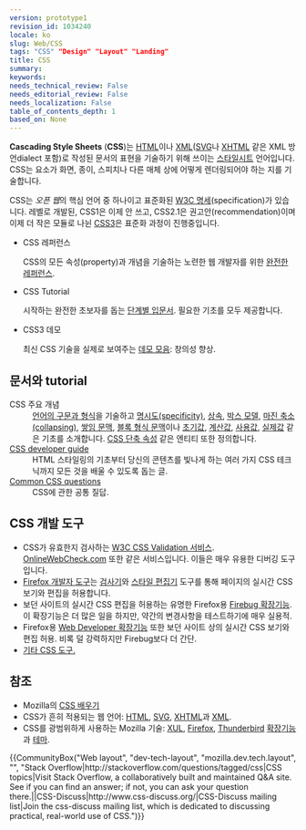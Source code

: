 ```yaml
---
version: prototype1
revision_id: 1034240
locale: ko
slug: Web/CSS
tags: "CSS" "Design" "Layout" "Landing"
title: CSS
summary: 
keywords: 
needs_technical_review: False
needs_editorial_review: False
needs_localization: False
table_of_contents_depth: 1
based_on: None
---
```

<p><strong>Cascading Style Sheets</strong> (<strong>CSS</strong>)는 <a href="/ko/docs/HTML" title="HyperText Markup Language">HTML</a>이나 <a href="/ko/docs/XML">XML</a>(<a href="/ko/docs/SVG">SVG</a>나 <a href="/ko/docs/XHTML">XHTML</a> 같은 XML 방언dialect 포함)로 작성된 문서의 표현을 기술하기 위해 쓰이는 <a href="/ko/docs/DOM/stylesheet">스타일시트</a> 언어입니다. CSS는 요소가 화면, 종이, 스피치나 다른 매체 상에 어떻게 렌더링되어야 하는 지를 기술합니다.</p>

<p>CSS는 <em>오픈 웹</em>의 핵심 언어 중 하나이고 표준화된 <a class="external" href="http://w3.org/Style/CSS/#specs">W3C 명세</a>(specification)가 있습니다. 레벨로 개발된, CSS1은 이제 안 쓰고, CSS2.1은 권고안(recommendation)이며 이제 더 작은 모듈로 나뉜 <a href="/ko/docs/Web/CSS/CSS3" title="CSS3">CSS3</a>은 표준화 과정이 진행중입니다.</p>

<section id="sect1">
<ul class="card-grid">
 <li><span>CSS 레퍼런스</span>

  <p>CSS의 모든 속성(property)과 개념을 기술하는 노련한 웹 개발자를 위한 <a href="/ko/docs/Web/CSS/CSS_Reference">완전한 레퍼런스</a>.</p>
 </li>
 <li><span>CSS Tutorial</span>
  <p>시작하는 완전한 초보자를 돕는 <a href="/ko/docs/CSS/Getting_Started" title="Getting Started">단계별 입문서</a>. 필요한 기초를 모두 제공합니다.</p>
 </li>
 <li><span>CSS3 데모</span>
  <p>최신 CSS 기술을 실제로 보여주는 <a href="/ko/demos/tag/tech:css3">데모 모음</a>: 창의성 향상.</p>
 </li>
</ul>

<div class="row topicpage-table">
<div class="section">
<h2 class="Documentation" id="문서와_tutorial">문서와 tutorial</h2>

<dl>
 <dt>CSS 주요 개념</dt>
 <dd><a href="/ko/docs/Web/CSS/Syntax">언어의 구문과 형식</a>을 기술하고 <a href="/ko/docs/Web/CSS/Specificity">명시도(specificity)</a>, <a href="/ko/docs/Web/CSS/inheritance">상속</a>, <a href="/ko/docs/Web/CSS/CSS_Box_Model/Introduction_to_the_CSS_box_model">박스 모델</a>, <a href="/ko/docs/Web/CSS/CSS_Box_Model/Mastering_margin_collapsing">마진 축소(collapsing)</a>, <a href="/ko/docs/Web/CSS/Understanding_z-index/The_stacking_context" title="The stacking context">쌓임 문맥</a>, <a href="/ko/docs/Web/Guide/CSS/Block_formatting_context" title="block formatting context">블록 형식 문맥</a>이나 <a href="/ko/docs/Web/CSS/initial_value">초기값</a>, <a href="/ko/docs/Web/CSS/computed_value">계산값</a>, <a href="/ko/docs/Web/CSS/used_value">사용값</a>, <a href="/ko/docs/Web/CSS/actual_value">실제값</a> 같은 기초를 소개합니다. <a href="/ko/docs/Web/CSS/Shorthand_properties">CSS 단축 속성</a> 같은 엔티티 또한 정의합니다.</dd>
 <dt><a href="/ko/docs/Web/Guide/CSS">CSS developer guide</a></dt>
 <dd>HTML 스타일링의 기초부터 당신의 콘텐츠를 빛나게 하는 여러 가지 CSS 테크닉까지 모든 것을 배울 수 있도록 돕는 글.</dd>
 <dt><a href="/ko/docs/Web/CSS/Common_CSS_Questions">Common CSS questions</a></dt>
 <dd>CSS에 관한 공통 질답.</dd>
</dl>
</div>

<div class="section">
<h2 class="Tools" id="CSS_개발_도구">CSS 개발 도구</h2>

<ul>
 <li>CSS가 유효한지 검사하는 <a class="external" href="http://jigsaw.w3.org/css-validator/">W3C CSS Validation 서비스</a>. <a href="http://www.onlinewebcheck.com/">OnlineWebCheck.com</a> 또한 같은 서비스입니다. 이들은 매우 유용한 디버깅 도구입니다.</li>
 <li><a href="/ko/docs/Tools">Firefox 개발자 도구</a>는 <a href="/ko/docs/Tools/Page_Inspector">검사기</a>와 <a href="/ko/docs/Tools/Style_Editor">스타일 편집기</a> 도구를 통해 페이지의 실시간 CSS 보기와 편집을 허용합니다.</li>
 <li>보던 사이트의 실시간 CSS 편집을 허용하는 유명한 Firefox용 <a class="link-https" href="https://addons.mozilla.org/ko/firefox/addon/1843">Firebug 확장기능</a>. 이 확장기능은 더 많은 일을 하지만, 약간의 변경사항을 테스트하기에 매우 실용적.</li>
 <li>Firefox용 <a class="link-https" href="https://addons.mozilla.org/ko/firefox/addon/60">Web Developer 확장기능</a> 또한 보던 사이트 상의 실시간 CSS 보기와 편집 허용. 비록 덜 강력하지만 Firebug보다 더 간단.</li>
 <li><a href="/ko/docs/Web/CSS/Tools">기타 CSS 도구.</a></li>
</ul>
</div>
</div>
</section>

<h2 id="참조">참조</h2>

<ul>
 <li>Mozilla의 <a href="/ko/Learn/CSS">CSS 배우기</a></li>
 <li>CSS가 흔히 적용되는 웹 언어: <a href="/ko/docs/HTML">HTML</a>, <a href="/ko/docs/SVG">SVG</a>, <a href="/ko/docs/XHTML">XHTML</a>과 <a href="/ko/docs/XML">XML</a>.</li>
 <li>CSS를 광범위하게 사용하는 Mozilla 기술: <a href="/ko/docs/XUL">XUL</a>, <a href="/ko/Firefox">Firefox</a>, <a href="/ko/docs/Mozilla/Thunderbird">Thunderbird</a> <a href="/ko/docs/Extensions">확장기능</a>과 <a href="/ko/Add-ons/Themes">테마</a>.</li>
</ul>

<p>{{CommunityBox("Web layout", "dev-tech-layout", "mozilla.dev.tech.layout", "", "Stack Overflow|http://stackoverflow.com/questions/tagged/css|CSS topics|Visit Stack Overflow, a collaboratively built and maintained Q&amp;A site. See if you can find an answer; if not, you can ask your question there.||CSS-Discuss|http://www.css-discuss.org/|CSS-Discuss mailing list|Join the css-discuss mailing list, which is dedicated to discussing practical, real-world use of CSS.")}}</p>

